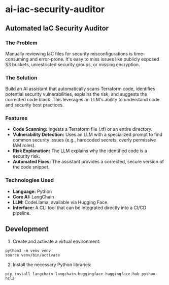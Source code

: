 # ai-iac-security-auditor

## Automated IaC Security Auditor

### The Problem
Manually reviewing IaC files for security misconfigurations is time-consuming and error-prone. It's easy to miss issues like publicly exposed S3 buckets, unrestricted security groups, or missing encryption.

### The Solution
Build an AI assistant that automatically scans Terraform code, identifies potential security vulnerabilities, explains the risk, and suggests the corrected code block. This leverages an LLM's ability to understand code and security best practices.

### Features
- **Code Scanning:** Ingests a Terraform file (.tf) or an entire directory.
- **Vulnerability Detection:** Uses an LLM with a specialized prompt to find common security issues (e.g., hardcoded secrets, overly permissive IAM roles).
- **Risk Explanation:** The LLM explains why the identified code is a security risk.
- **Automated Fixes:** The assistant provides a corrected, secure version of the code snippet.

### Technologies Used
- **Language:** Python
- **Core AI:** LangChain
- **LLM:** CodeLlama, available via Hugging Face.
- **Interface:** A CLI tool that can be integrated directly into a CI/CD pipeline.

## Development
1. Create and activate a virtual environment:
  ```
  python3 -m venv venv
  source venv/bin/activate
  ```

2. Install the necessary Python libraries:
  ```
  pip install langchain langchain-huggingface huggingface-hub python-hcl2
  ```
